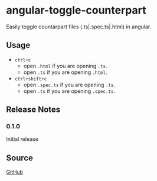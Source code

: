 # angular-toggle-counterpart

Easily toggle countarpart files (.ts|.spec.ts|.html) in angular.

## Usage

- `ctrl+c`
  - open `.html` if you are opening `.ts`.
  - open `.ts` if you are opening `.html`.
- `ctrl+shift+c`
  - open `.spec.ts` if you are opening `.ts`.
  - open `.ts` if you are opening `.spec.ts`.  

## Release Notes

### 0.1.0

Initial release

## Source

[GitHub](https://github.com/yanutetsu/angular-toggle-couterpart.git)